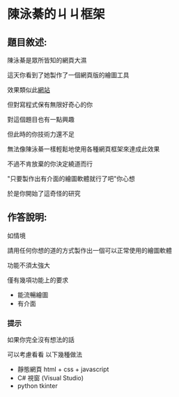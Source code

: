# 陳泳綦的ㄐㄐ框架
## 題目敘述:
陳泳綦是眾所皆知的網頁大濕

這天你看到了她製作了一個網頁版的繪圖工具

效果類似此[網站](https://www.autodraw.com)

但對寫程式保有無限好奇心的你

對這個題目也有一點興趣

但此時的你技術力還不足

無法像陳泳綦一樣輕鬆地使用各種網頁框架來達成此效果

不過不肯放棄的你決定繞道而行

"只要製作出有介面的繪圖軟體就行了吧"你心想

於是你開始了這奇怪的研究

## 作答說明:

如情境 

請用任何你想的道的方式製作出一個可以正常使用的繪圖軟體

功能不須太強大

僅有幾項功能上的要求
- 能流暢繪圖
- 有介面


### 提示
如果你完全沒有想法的話

可以考慮看看 以下幾種做法

- 靜態網頁 html + css + javascript
- C# 視窗 (Visual Studio)
- python tkinter




